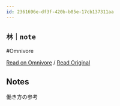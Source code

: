 ```yaml
---
id: 2361696e-df3f-420b-b85e-17cb137311aa
---
```


## `林｜note`
#Omnivore

[Read on Omnivore](https://omnivore.app/me/note-190877e2fff) / [Read Original](https://note.com/photograpy_tips)

## Notes

働き方の参考

